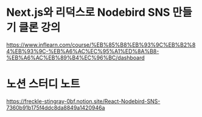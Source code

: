 # Next.js와 리덕스로 Nodebird SNS 만들기 클론 강의 
https://www.inflearn.com/course/%EB%85%B8%EB%93%9C%EB%B2%84%EB%93%9C-%EB%A6%AC%EC%95%A1%ED%8A%B8-%EB%A6%AC%EB%89%B4%EC%96%BC/dashboard
# 노션 스터디 노트 
https://freckle-stingray-0bf.notion.site/React-Nodebird-SNS-7360b91b175f4ddc8da8849a1420946a

